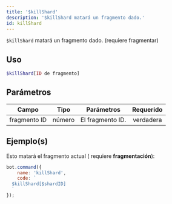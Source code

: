 ```yaml
---
title: '$killShard'
description: '$killShard matará un fragmento dado.'
id: killShard
---
```


`$killShard` matará un fragmento dado. (requiere fragmentar)

## Uso

```php
$killShard[ID de fragmento]
```

## Parámetros

| Campo        | Tipo   | Parámetros       | Requerido |
| ------------ | ------ | ---------------- |:---------:|
| fragmento ID | número | El fragmento ID. | verdadera |

## Ejemplo(s)

Esto matará el fragmento actual ( requiere **fragmentación**):

```javascript
bot.command({
    name: 'killShard',
    code: `
  $killShard[$shardID]
  `
});
```
